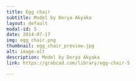 ```yaml
---
title: Egg chair
subtitle: Model by Derya Akyaka
layout: default
modal-id: 5
date: 2014-07-17
img: egg_chair.png
thumbnail: egg_chair_preview.jpg
alt: image-alt
description: Model by Derya Akyaka
link: https://grabcad.com/library/egg-chair-5

---
```


